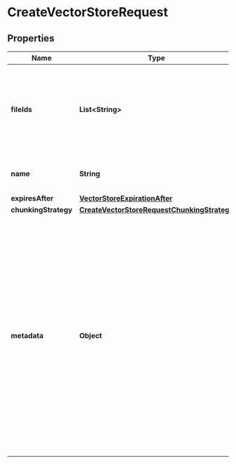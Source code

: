 

# CreateVectorStoreRequest


## Properties

| Name | Type | Description | Notes |
|------------ | ------------- | ------------- | -------------|
|**fileIds** | **List&lt;String&gt;** | A list of [File](/docs/api-reference/files) IDs that the vector store should use. Useful for tools like &#x60;file_search&#x60; that can access files. |  [optional] |
|**name** | **String** | The name of the vector store. |  [optional] |
|**expiresAfter** | [**VectorStoreExpirationAfter**](VectorStoreExpirationAfter.md) |  |  [optional] |
|**chunkingStrategy** | [**CreateVectorStoreRequestChunkingStrategy**](CreateVectorStoreRequestChunkingStrategy.md) |  |  [optional] |
|**metadata** | **Object** | Set of 16 key-value pairs that can be attached to an object. This can be useful for storing additional information about the object in a structured format. Keys can be a maximum of 64 characters long and values can be a maximum of 512 characters long.  |  [optional] |



